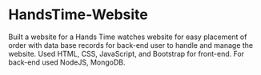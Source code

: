 # HandsTime-Website
Built a website for a Hands Time watches website for easy placement of order with data base records for back-end user to handle and manage the website. Used HTML, CSS, JavaScript, and Bootstrap for front-end. For back-end used NodeJS, MongoDB.
